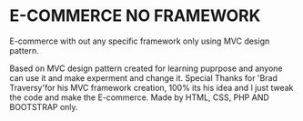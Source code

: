 # E-COMMERCE NO FRAMEWORK
E-commerce with out any specific framework only using  MVC  design pattern.

Based on MVC design pattern created for learning puprpose and anyone can use it and make experment and change it.
Special Thanks for 'Brad Traversy'for his MVC framework creation, 100% its his idea and I just tweak the code and make the E-commerce. 
Made by HTML, CSS, PHP AND BOOTSTRAP only. 
